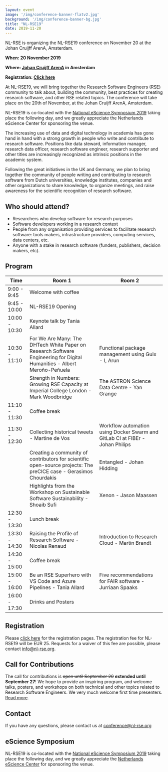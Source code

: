 ```yaml
---
layout: event
image: '/img/conference-banner-flatv2.jpg'
background: '/img/conference-banner-bg.jpg'
title: "NL-RSE19"
date: 2019-11-20
---
```


NL-RSE is organizing the NL-RSE19 conference on November 20 at the Johan Cruijff ArenA, Amsterdam.
<!--break-->

**When: 20 November 2019**

**Where: [Johan Cruijff ArenA](https://www.johancruijffarena.nl/) in Amsterdam**

**Registration: [Click here](https://21pryvp.momice.events/)**

At NL-RSE19, we will bring together the Research Software Engineers (RSE) community to talk about, building the community, best practices for creating research software, and other RSE related
topics. The conference will take place on the 20th of November, at the Johan Cruijff ArenA, Amsterdam.

NL-RSE19 is co-located with the [National eScience Symposium 2019](https://www.esciencesymposium2019.nl/) taking place the following day, and we greatly appreciate the Netherlands eScience Center 
for sponsoring the venue.

The increasing use of data and digital technology in academia has gone hand in hand with a strong growth in people who write and contribute to research software. Positions like data steward, 
information manager, research data officer, research software engineer, research supporter and other titles are increasingly recognized as intrinsic positions in the academic system.

Following the great initiatives in the UK and Germany, we plan to bring together the community of people writing and contributing to research software from Dutch universities, knowledge 
institutes, companies and other organizations to share knowledge, to organize meetings, and raise awareness for the scientific recognition of research software.

## Who should attend?
- Researchers who develop software for research purposes
- Software developers working in a research context
- People from any organisation providing services to facilitate research software: tools makers, infrastructure providers, computing services, data centers, etc.
- Anyone with a stake in research software (funders, publishers, decision makers, etc).

## Program

| Time | Room 1 | Room 2 |
| -- | ---- | ---- |
| 9:00 - 9:45   | Welcome with coffee   |
| 9:45 - 10:00  | NL-RSE19 Opening      |
| 10:00 - 10:30 | Keynote talk by Tania Allard |
| 10:30 - 11:10 | For We Are Many: The DHTech White Paper on Research Software Engineering for Digital Humanities - Albert Meroño-Peñuela | Functional package management using Guix - I, Arun |
| | Strength in Numbers: Growing RSE Capacity at Imperial College London - Mark Woodbridge | The ASTRON Science Data Centre - Yan Grange |
| 11:10 - 11:30 | Coffee break
| 11:30 - 12:30 | Collecting historical tweets - Martine de Vos | Workflow automation using Docker Swarm and GitLab CI at FIBEr - Johan Philips |
| | Creating a community of contributors for scientific open-source projects: The preCICE case - Gerasimos Chourdakis | Entangled - Johan Hidding |
| | Highlights from the Workshop on Sustainable Software Sustainability - Shoaib Sufi | Xenon - Jason Maassen |
| 12:30 - 13:30 | Lunch break |
| 13:30 - 14:30 | Raising the Profile of Research Software - Nicolas Renaud | Introduction to Research Cloud - Martin Brandt |
| 14:30 - 15:00 | Coffee break |
| 15:00 - 16:00 | Be an RSE Superhero with VS Code and Azure Pipelines - Tania Allard | Five recommendations for FAIR software - Jurriaan Spaaks |
| 16:00 - 17:30 | Drinks and Posters |



## Registration
Please [click here](https://21pryvp.momice.events/) for the registration pages.
The registration fee for NL-RSE19 will be EUR 25. Requests for a waiver of this fee are possible, please contact info@nl-rse.org.

## Call for Contributions
The call for contributions is ~~open until September 20~~ **extended until September 27**! We hope to provide an inspiring program, and welcome talks, posters, and workshops on both technical
and other topics related to Research Software Engineers. We very much welcome first time presenters. [Read more](https://nl-rse.org/2019/07/09/NL-RSE-2019.html).

## Contact
If you have any questions, please contact us at conference@nl-rse.org

## eScience Symposium
NL-RSE19 is co-located with the [National eScience Symposium 2019](https://www.esciencesymposium2019.nl/) taking place the following day, and we greatly
appreciate the [Netherlands eScience Center](https://www.esciencecenter.nl/) for sponsoring the venue.
